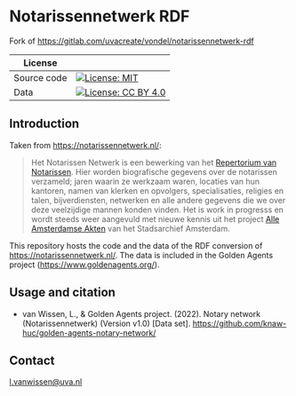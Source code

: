# Notarissennetwerk RDF
Fork of https://gitlab.com/uvacreate/vondel/notarissennetwerk-rdf

| License     |                                                                                                                                       |
| ----------- | ------------------------------------------------------------------------------------------------------------------------------------- |
| Source code | [![License: MIT](https://img.shields.io/badge/License-MIT-yellow.svg)](https://opensource.org/licenses/MIT)                           |
| Data        | [![License: CC BY 4.0](https://img.shields.io/badge/License-CC%20BY%204.0-blue.svg)](https://creativecommons.org/licenses/by-sa/4.0/) |

## Introduction

Taken from https://notarissennetwerk.nl/: 

> Het Notarissen Netwerk is een bewerking van het [Repertorium van Notarissen](https://www.amsterdam.nl/stadsarchief/archief/downloads/repertorium/). Hier worden biografische gegevens over de notarissen verzameld; jaren waarin ze werkzaam waren, locaties van hun kantoren, namen van klerken en opvolgers, specialisaties, religies en talen, bijverdiensten, netwerken en alle andere gegevens die we over deze veelzijdige mannen konden vinden. Het is work in progresss en wordt steeds weer aangevuld met nieuwe kennis uit het project [Alle Amsterdamse Akten](http://alleamsterdamseakten.nl/) van het Stadsarchief Amsterdam.

This repository hosts the code and the data of the RDF conversion of https://notarissennetwerk.nl/. The data is included in the Golden Agents project (https://www.goldenagents.org/). 

## Usage and citation

* van Wissen, L., & Golden Agents project. (2022). Notary network (Notarissennetwerk) (Version v1.0) [Data set]. https://github.com/knaw-huc/golden-agents-notary-network/

## Contact
l.vanwissen@uva.nl

